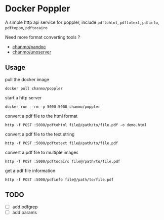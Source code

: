 # Docker Poppler

A simple http api service for poppler, include `pdftohtml`, `pdftotext`, `pdfinfo`, `pdftoppm`, `pdftocairo`

Need more format converting tools ? 
- [chanmo/pandoc](https://chanmo.github.com/docker-pandoc)
- [chanmo/unoserver](https://chanmo.github.com/docker-unoserver)

## Usage

pull the docker image
```
docker pull chanmo/poppler
```

start a http server
```
docker run --rm -p 5000:5000 chanmo/poppler
```

convert a pdf file to the html format
```
http -f POST :5000/pdftohtml file@/path/to/file.pdf -o demo.html
```

convert a pdf file to the text string
```
http -f POST :5000/pdftotext file@/path/to/file.pdf
```

convert a pdf file to multiple images
```
http -f POST :5000/pdftocairo file@/path/to/file.pdf
```

get a pdf file information
```
http -f POST :5000/pdfinfo file@/path/to/file.pdf
```

## TODO

- [ ] add pdfgrep
- [ ] add params
